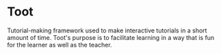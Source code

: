 # Toot
Tutorial-making framework used to make interactive tutorials in a short amount of time. Toot's purpose is to facilitate learning in a way that is fun for the learner as well as the teacher.
